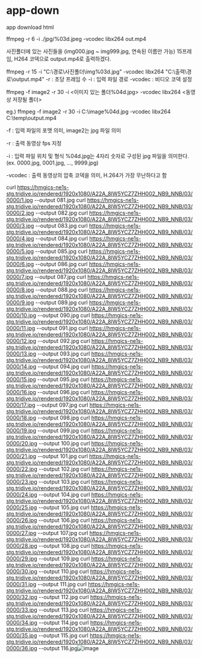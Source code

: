 # app-down
app download html

ffmpeg -r 6 -i ./jpg/%03d.jpeg -vcodec libx264 out.mp4

사진폴더에 있는 사진들을 (img000.jpg ~ img999.jpg, 연속된 이름만 가능) 15프레임, H264 코덱으로 output.mp4로 출력하겠다.

ffmpeg -r 15 -i "C:\경로\사진폴더\img%03d.jpg" -vcodec libx264 "C:\출력\경로\output.mp4"
-r : 초당 프레임 수
-i : 입력 파일 경로
-vcodec : 비디오 코덱 설정





ffmpeg -f image2 -r 30 -i <이미지 있는 폴더\%04d.jpg> -vcodec libx264 <동영상 저장될 폴더>

 

eg.) ffmpeg -f image2 -r 30 -i C:\image\%04d.jpg -vcodec libx264 C:\temp\output.mp4

 

-f : 입력 파일의 포맷 의미, image2는 jpg 파일 의미

-r : 출력 동영상 fps 지정

-i : 입력 파일 위치 및 형식 %04d.jpg는 4자리 숫자로 구성된 jpg 파일을 의미한다. (ex. 0000.jpg, 0001.jpg, ..., 9999.jpg)

-vcodec : 출력 동영상의 압축 코덱을 의미, H.264가 가장 무난하다고 함

 
 curl https://hmgics-ne1s-stg.tridive.io/rendered/1920x1080/A22A_8IW5YCZ7ZHH002_NB9_NNB/03/0000/1.jpg 	--output 081.jpg
curl https://hmgics-ne1s-stg.tridive.io/rendered/1920x1080/A22A_8IW5YCZ7ZHH002_NB9_NNB/03/0000/2.jpg	--output 082.jpg
curl https://hmgics-ne1s-stg.tridive.io/rendered/1920x1080/A22A_8IW5YCZ7ZHH002_NB9_NNB/03/0000/3.jpg	--output 083.jpg
curl https://hmgics-ne1s-stg.tridive.io/rendered/1920x1080/A22A_8IW5YCZ7ZHH002_NB9_NNB/03/0000/4.jpg	--output 084.jpg
curl https://hmgics-ne1s-stg.tridive.io/rendered/1920x1080/A22A_8IW5YCZ7ZHH002_NB9_NNB/03/0000/5.jpg	--output 085.jpg
curl https://hmgics-ne1s-stg.tridive.io/rendered/1920x1080/A22A_8IW5YCZ7ZHH002_NB9_NNB/03/0000/6.jpg	--output 086.jpg
curl https://hmgics-ne1s-stg.tridive.io/rendered/1920x1080/A22A_8IW5YCZ7ZHH002_NB9_NNB/03/0000/7.jpg	--output 087.jpg
curl https://hmgics-ne1s-stg.tridive.io/rendered/1920x1080/A22A_8IW5YCZ7ZHH002_NB9_NNB/03/0000/8.jpg	--output 088.jpg
curl https://hmgics-ne1s-stg.tridive.io/rendered/1920x1080/A22A_8IW5YCZ7ZHH002_NB9_NNB/03/0000/9.jpg	--output 089.jpg
curl https://hmgics-ne1s-stg.tridive.io/rendered/1920x1080/A22A_8IW5YCZ7ZHH002_NB9_NNB/03/0000/10.jpg	--output 090.jpg
curl https://hmgics-ne1s-stg.tridive.io/rendered/1920x1080/A22A_8IW5YCZ7ZHH002_NB9_NNB/03/0000/11.jpg	--output 091.jpg
curl https://hmgics-ne1s-stg.tridive.io/rendered/1920x1080/A22A_8IW5YCZ7ZHH002_NB9_NNB/03/0000/12.jpg	--output 092.jpg
curl https://hmgics-ne1s-stg.tridive.io/rendered/1920x1080/A22A_8IW5YCZ7ZHH002_NB9_NNB/03/0000/13.jpg	--output 093.jpg
curl https://hmgics-ne1s-stg.tridive.io/rendered/1920x1080/A22A_8IW5YCZ7ZHH002_NB9_NNB/03/0000/14.jpg	--output 094.jpg
curl https://hmgics-ne1s-stg.tridive.io/rendered/1920x1080/A22A_8IW5YCZ7ZHH002_NB9_NNB/03/0000/15.jpg	--output 095.jpg
curl https://hmgics-ne1s-stg.tridive.io/rendered/1920x1080/A22A_8IW5YCZ7ZHH002_NB9_NNB/03/0000/16.jpg	--output 096.jpg
curl https://hmgics-ne1s-stg.tridive.io/rendered/1920x1080/A22A_8IW5YCZ7ZHH002_NB9_NNB/03/0000/17.jpg	--output 097.jpg
curl https://hmgics-ne1s-stg.tridive.io/rendered/1920x1080/A22A_8IW5YCZ7ZHH002_NB9_NNB/03/0000/18.jpg	--output 098.jpg
curl https://hmgics-ne1s-stg.tridive.io/rendered/1920x1080/A22A_8IW5YCZ7ZHH002_NB9_NNB/03/0000/19.jpg	--output 099.jpg
curl https://hmgics-ne1s-stg.tridive.io/rendered/1920x1080/A22A_8IW5YCZ7ZHH002_NB9_NNB/03/0000/20.jpg	--output 100.jpg
curl https://hmgics-ne1s-stg.tridive.io/rendered/1920x1080/A22A_8IW5YCZ7ZHH002_NB9_NNB/03/0000/21.jpg	--output 101.jpg
curl https://hmgics-ne1s-stg.tridive.io/rendered/1920x1080/A22A_8IW5YCZ7ZHH002_NB9_NNB/03/0000/22.jpg	--output 102.jpg
curl https://hmgics-ne1s-stg.tridive.io/rendered/1920x1080/A22A_8IW5YCZ7ZHH002_NB9_NNB/03/0000/23.jpg	--output 103.jpg
curl https://hmgics-ne1s-stg.tridive.io/rendered/1920x1080/A22A_8IW5YCZ7ZHH002_NB9_NNB/03/0000/24.jpg	--output 104.jpg
curl https://hmgics-ne1s-stg.tridive.io/rendered/1920x1080/A22A_8IW5YCZ7ZHH002_NB9_NNB/03/0000/25.jpg	--output 105.jpg
curl https://hmgics-ne1s-stg.tridive.io/rendered/1920x1080/A22A_8IW5YCZ7ZHH002_NB9_NNB/03/0000/26.jpg	--output 106.jpg
curl https://hmgics-ne1s-stg.tridive.io/rendered/1920x1080/A22A_8IW5YCZ7ZHH002_NB9_NNB/03/0000/27.jpg	--output 107.jpg
curl https://hmgics-ne1s-stg.tridive.io/rendered/1920x1080/A22A_8IW5YCZ7ZHH002_NB9_NNB/03/0000/28.jpg	--output 108.jpg
curl https://hmgics-ne1s-stg.tridive.io/rendered/1920x1080/A22A_8IW5YCZ7ZHH002_NB9_NNB/03/0000/29.jpg	--output 109.jpg
curl https://hmgics-ne1s-stg.tridive.io/rendered/1920x1080/A22A_8IW5YCZ7ZHH002_NB9_NNB/03/0000/30.jpg	--output 110.jpg
curl https://hmgics-ne1s-stg.tridive.io/rendered/1920x1080/A22A_8IW5YCZ7ZHH002_NB9_NNB/03/0000/31.jpg	--output 111.jpg
curl https://hmgics-ne1s-stg.tridive.io/rendered/1920x1080/A22A_8IW5YCZ7ZHH002_NB9_NNB/03/0000/32.jpg	--output 112.jpg
curl https://hmgics-ne1s-stg.tridive.io/rendered/1920x1080/A22A_8IW5YCZ7ZHH002_NB9_NNB/03/0000/33.jpg	--output 113.jpg
curl https://hmgics-ne1s-stg.tridive.io/rendered/1920x1080/A22A_8IW5YCZ7ZHH002_NB9_NNB/03/0000/34.jpg	--output 114.jpg
curl https://hmgics-ne1s-stg.tridive.io/rendered/1920x1080/A22A_8IW5YCZ7ZHH002_NB9_NNB/03/0000/35.jpg	--output 115.jpg
curl https://hmgics-ne1s-stg.tridive.io/rendered/1920x1080/A22A_8IW5YCZ7ZHH002_NB9_NNB/03/0000/36.jpg	--output 116.jpg![image](https://user-images.githubusercontent.com/30682869/190933182-db0ced5d-77ba-449b-b4cf-edd907d4185b.png)

 
